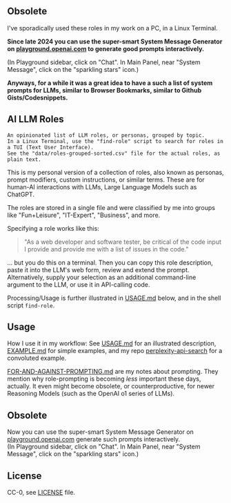 ## Obsolete

I've sporadically used these roles in my work on a PC, in a Linux Terminal.

**Since late 2024 you can use the super-smart System Message Generator on [playground.openai.com](https://playground.openai.com) to generate good prompts interactively.**

(In Playground sidebar, click on "Chat". In Main Panel, near "System Message", click on the "sparkling stars" icon.)

**Anyways, for a while it was a great idea to have a such a list of system prompts for LLMs, similar to Browser Bookmarks, similar to Github Gists/Codesnippets.**

## AI LLM Roles

```text
An opinionated list of LLM roles, or personas, grouped by topic. 
In a Linux Terminal, use the "find-role" script to search for roles in a TUI (Text User Interface).  
See the "data/roles-grouped-sorted.csv" file for the actual roles, as plain text.
```

This is my personal version of a collection of roles, also known as personas, prompt modifiers, custom instructions, or similar terms. These are for human-AI interactions with LLMs, Large Language Models such as ChatGPT.

The roles are stored in a single file and were classified by me into groups like "Fun+Leisure", "IT-Expert", "Business", and more.

Specifying a role works like this:

> "As a web developer and software tester, be critical of the code input I provide and provide me with a list of issues in the code."

... but you do this on a terminal. Then you can copy this role description, paste it into the LLM's web form, review and extend the prompt. Alternatively, supply your selection as an additional command-line argument to the LLM, or use it in API-calling code.

Processing/Usage is further illustrated in [USAGE.md](./USAGE.md) below, and in the shell script `find-role`.

## Usage

How I use it in my workflow: See [USAGE.md](USAGE.md#my-personal-usage) for an illustrated description, [EXAMPLE.md](./EXAMPLE.md) for simple examples, and my repo [perplexity-api-search](https://github.com/knbknb/perplexity-api-search) for a convoluted example.

[FOR-AND-AGAINST-PROMPTING.md](./FOR-AND-AGAINST-PROMPTING.md) are my notes about prompting. They mention why role-prompting is becoming _less_ important these days, actually. It even might become obsolete, or counterproductive, for newer Reasoning Models (such as the OpenAI o1 series of LLMs).

## Obsolete

Now you can use the super-smart System Message Generator on [playground.openai.com](playground.openai.com) generate such prompts interactively.  
(In Playground sidebar, click on "Chat". In Main Panel, near "System Message", click on the "sparkling stars" icon.)
## License

CC-0, see [LICENSE](./LICENSE) file.
